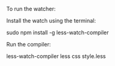 To run the watcher:

Install the watch using the terminal: 

sudo npm install -g less-watch-compiler

Run the compiler:

less-watch-compiler less css style.less